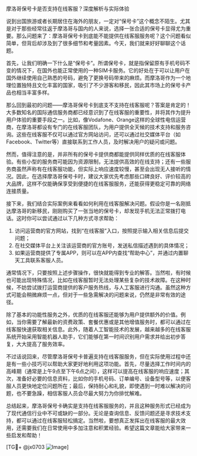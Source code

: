 摩洛哥保号卡是否支持在线客服？深度解析与实际体验

说到出国旅游或者长期居住在海外的朋友，一定对“保号卡”这个概念不陌生。尤其是对于那些经常往返于摩洛哥与国内的人来说，选择一张合适的保号卡显得尤为重要。那么问题来了：摩洛哥保号卡到底能不能提供在线客服服务呢？这个问题看似简单，但背后却涉及到了很多细节和考量因素。今天，我们就来好好聊聊这个话题。

首先，让我们明确一下什么是“保号卡”。所谓保号卡，就是指保留原有手机号码不变的情况下，在国外也能正常使用的一种SIM卡服务。它的好处在于可以让用户在国外继续使用自己熟悉的号码，避免了更换号码带来的麻烦。而摩洛哥作为一个地理位置独特且文化丰富的国家，吸引了不少游客和移民，因此其市场上的保号卡产品也相当丰富多样。

那么回到最初的问题——摩洛哥保号卡到底支不支持在线客服呢？答案是肯定的！大多数知名的国际通信服务商都已经意识到了在线客服的重要性，并将其作为提升用户体验的重要手段之一。比如，像Vodafone、Orange这样的全球性电信运营商，在摩洛哥都设有专门的在线客服团队，为用户提供全天候的技术支持和服务咨询。这些在线客服不仅可以通过官方网站访问，还可以通过社交媒体平台（如Facebook、Twitter等）直接联系到工作人员，及时解决用户的疑问或问题。

然而，值得注意的是，并非所有的保号卡提供商都能提供同样优质的在线客服体验。有些小型的服务商可能因为资源限制，无法提供高效的在线支持；还有一些服务商虽然声称有在线客服功能，但实际上响应速度较慢，甚至会出现无人接听的情况。因此，在选择摩洛哥保号卡时，建议大家优先考虑那些口碑良好、评价较高的大品牌，这样不仅能确保享受到便捷的在线客服服务，还能获得更稳定可靠的网络连接质量。

接下来，我们结合实际案例来看看如何利用在线客服解决问题。假设你是一名刚抵达摩洛哥的新移民，刚刚购买了一张当地的保号卡，却发现手机无法正常拨打电话。这时你可以尝试通过以下几种方式寻求帮助：

1. 访问运营商的官方网站，找到“在线客服”入口，按照提示输入相关信息后提交问题；
2. 在社交媒体平台上关注该运营商的官方账号，发送私信描述遇到的具体情况；
3. 如果运营商提供了专属APP，则可以在APP内查找“帮助中心”，并通过内置聊天工具联系客服人员。

通常情况下，只要按照上述步骤操作，很快就能得到专业的解答。当然啦，有时候也可能出现特殊情况，比如在线客服暂时无法处理某些复杂的技术故障。在这种时候，不妨尝试拨打运营商提供的客户服务热线，与人工客服进行沟通。虽然这种方式可能会稍微麻烦一点，但对于一些急需解决的问题来说，仍然是非常有效的途径。

除了基本的功能性服务之外，优质的在线客服还能够为用户提供额外的价值。例如，当你需要了解最新的资费政策、套餐优惠或是其他增值服务时，都可以通过在线客服快速获取相关信息。此外，随着人工智能技术的发展，越来越多的在线客服系统开始采用智能机器人助手，它们能够在第一时间识别用户需求并给出初步答复，大大提高了服务效率。

不过话说回来，尽管摩洛哥保号卡普遍支持在线客服服务，但在实际使用过程中还是有一些小技巧可以帮助大家更好地利用这项功能。首先，尽量选择工作时间内的高峰期（通常是上午9点至下午6点之间），这样可以提高在线客服的响应速度；其次，准备好必要的信息资料，比如你的手机号码、订单编号、设备型号等，以便客服人员更快地定位问题所在；最后，保持耐心和礼貌，即使遇到一时难以解决的问题，也不要急躁，相信客服人员会尽最大努力为你排忧解难。

总结起来，摩洛哥保号卡确实是支持在线客服服务的，并且这种服务形式已经成为了现代通信行业中不可或缺的一部分。无论是查询信息、反馈问题还是寻求技术支持，都可以通过在线客服轻松搞定。当然啦，要想真正发挥出在线客服的最大效用，还需要我们在日常使用中多加注意和积累经验。希望这篇文章能给大家带来一些启发和帮助！

[TG💪+ @jx0703 ![Image](https://github.com/user-attachments/assets/dbca1d08-cadb-493c-b0ec-ad6f7a83f270)]
